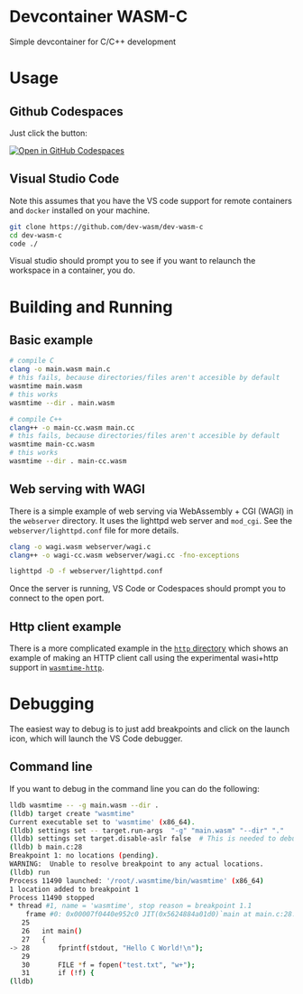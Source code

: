 # Devcontainer WASM-C
Simple devcontainer for C/C++ development

# Usage

## Github Codespaces
Just click the button:

[![Open in GitHub Codespaces](https://github.com/codespaces/badge.svg)](https://github.com/codespaces/new?hide_repo_select=true&ref=main&repo=575629237)

## Visual Studio Code
Note this assumes that you have the VS code support for remote containers and `docker` installed 
on your machine.

```sh
git clone https://github.com/dev-wasm/dev-wasm-c
cd dev-wasm-c
code ./
```

Visual studio should prompt you to see if you want to relaunch the workspace in a container, you do.

# Building and Running

## Basic example
```sh
# compile C
clang -o main.wasm main.c
# this fails, because directories/files aren't accesible by default
wasmtime main.wasm
# this works
wasmtime --dir . main.wasm

# compile C++
clang++ -o main-cc.wasm main.cc
# this fails, because directories/files aren't accesible by default
wasmtime main-cc.wasm
# this works
wasmtime --dir . main-cc.wasm
```

## Web serving with WAGI

There is a simple example of web serving via WebAssembly + CGI (WAGI) in
the `webserver` directory. It uses the lighttpd web server and `mod_cgi`.
See the `webserver/lighttpd.conf` file for more details.

```sh
clang -o wagi.wasm webserver/wagi.c
clang++ -o wagi-cc.wasm webserver/wagi.cc -fno-exceptions

lighttpd -D -f webserver/lighttpd.conf
```

Once the server is running, VS Code or Codespaces should prompt you to connect to the open port.

## Http client example
There is a more complicated example in the [`http` directory](./http/) which shows an example 
of making an HTTP client call using the experimental wasi+http support in [`wasmtime-http`](https://github.com/brendandburns/wasmtime).

# Debugging
The easiest way to debug is to just add breakpoints and click on the launch icon, which will launch
the VS Code debugger.

## Command line
If you want to debug in the command line you can do the following:
```sh
lldb wasmtime -- -g main.wasm --dir .
(lldb) target create "wasmtime"
Current executable set to 'wasmtime' (x86_64).
(lldb) settings set -- target.run-args  "-g" "main.wasm" "--dir" "."
(lldb) settings set target.disable-aslr false  # This is needed to debug inside an un-privileged container
(lldb) b main.c:28
Breakpoint 1: no locations (pending).
WARNING:  Unable to resolve breakpoint to any actual locations.
(lldb) run
Process 11490 launched: '/root/.wasmtime/bin/wasmtime' (x86_64)
1 location added to breakpoint 1
Process 11490 stopped
* thread #1, name = 'wasmtime', stop reason = breakpoint 1.1
    frame #0: 0x00007f0440e952c0 JIT(0x5624884a01d0)`main at main.c:28:13
   25  
   26   int main()
   27   {
-> 28       fprintf(stdout, "Hello C World!\n");
   29  
   30       FILE *f = fopen("test.txt", "w+");
   31       if (!f) {
(lldb)
```
